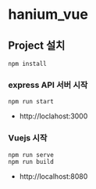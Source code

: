 # hanium_vue

## Project 설치
```
npm install
```
### express API 서버 시작
```
npm run start
```
- http://loclahost:3000

### Vuejs 시작
```
npm run serve
npm run build
```
- http://localhost:8080




